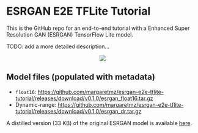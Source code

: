 # ESRGAN E2E TFLite Tutorial

This is the GitHub repo for an end-to-end tutorial with a Enhanced Super Resolution GAN (ESRGAN) TensorFlow Lite model.

TODO: add a more detailed description...

<div align="center"><img src="https://i.ibb.co/ZXtwJjV/Webp-net-resizeimage.png"></img></div>

## Model files (populated with metadata)
- `float16`: https://github.com/margaretmz/esrgan-e2e-tflite-tutorial/releases/download/v0.1.0/esrgan_float16.tar.gz
- Dynamic-range: https://github.com/margaretmz/esrgan-e2e-tflite-tutorial/releases/download/v0.1.0/esrgan_dr.tar.gz

A distilled version (33 KB) of the original ESRGAN model is available [here](https://github.com/captain-pool/GSOC/releases/download/2.0.0/compressed_esrgan.tflite). 
